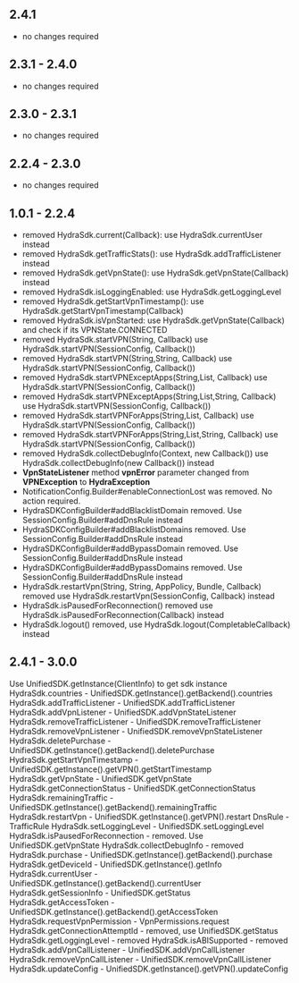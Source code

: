 ## 2.4.1

- no changes required

## 2.3.1 - 2.4.0

- no changes required

## 2.3.0 - 2.3.1

- no changes required

## 2.2.4 - 2.3.0

- no changes required

## 1.0.1 - 2.2.4

- removed HydraSdk.current(Callback<User>): use HydraSdk.currentUser instead
- removed HydraSdk.getTrafficStats(): use HydraSdk.addTrafficListener instead
- removed HydraSdk.getVpnState(): use HydraSdk.getVpnState(Callback<VPNState>) instead
- removed HydraSdk.isLoggingEnabled: use HydraSdk.getLoggingLevel
- removed HydraSdk.getStartVpnTimestamp(): use HydraSdk.getStartVpnTimestamp(Callback<Long>)
- removed HydraSdk.isVpnStarted: use HydraSdk.getVpnState(Callback<VPNState>) and check if its VPNState.CONNECTED
- removed HydraSdk.startVPN(String, Callback<ServerCredentials>) use HydraSdk.startVPN(SessionConfig, Callback<ServerCredentials>())
- removed HydraSdk.startVPN(String,String, Callback<ServerCredentials>) use HydraSdk.startVPN(SessionConfig, Callback<ServerCredentials>())
- removed HydraSdk.startVPNExceptApps(String,List<String>, Callback<ServerCredentials>) use HydraSdk.startVPN(SessionConfig, Callback<ServerCredentials>())
- removed HydraSdk.startVPNExceptApps(String,List<String>,String, Callback<ServerCredentials>) use HydraSdk.startVPN(SessionConfig, Callback<ServerCredentials>())
- removed HydraSdk.startVPNForApps(String,List<String>, Callback<ServerCredentials>) use HydraSdk.startVPN(SessionConfig, Callback<ServerCredentials>())
- removed HydraSdk.startVPNForApps(String,List<String>,String, Callback<ServerCredentials>) use HydraSdk.startVPN(SessionConfig, Callback<ServerCredentials>())
- removed HydraSdk.collectDebugInfo(Context, new Callback<String>()) use HydraSdk.collectDebugInfo(new Callback<String>()) instead
- **VpnStateListener** method **vpnError** parameter changed from **VPNException** to **HydraException**
- NotificationConfig.Builder#enableConnectionLost was removed. No action required.
- HydraSDKConfigBuilder#addBlacklistDomain removed. Use SessionConfig.Builder#addDnsRule instead
- HydraSDKConfigBuilder#addBlacklistDomains removed. Use SessionConfig.Builder#addDnsRule instead
- HydraSDKConfigBuilder#addBypassDomain removed. Use SessionConfig.Builder#addDnsRule instead
- HydraSDKConfigBuilder#addBypassDomains removed. Use SessionConfig.Builder#addDnsRule instead
- HydraSdk.restartVpn(String, String, AppPolicy, Bundle, Callback<Bundle>) removed use HydraSdk.restartVpn(SessionConfig, Callback<Bundle>) instead
- HydraSdk.isPausedForReconnection() removed use HydraSdk.isPausedForReconnection(Callback<Boolean>) instead
- HydraSdk.logout() removed, use HydraSdk.logout(CompletableCallback) instead


## 2.4.1 - 3.0.0

Use UnifiedSDK.getInstance(ClientInfo) to get sdk instance
HydraSdk.countries - UnifiedSDK.getInstance().getBackend().countries
HydraSdk.addTrafficListener - UnifiedSDK.addTrafficListener
HydraSdk.addVpnListener - UnifiedSDK.addVpnStateListener
HydraSdk.removeTrafficListener - UnifiedSDK.removeTrafficListener
HydraSdk.removeVpnListener - UnifiedSDK.removeVpnStateListener 
HydraSdk.deletePurchase - UnifiedSDK.getInstance().getBackend().deletePurchase
HydraSdk.getStartVpnTimestamp - UnifiedSDK.getInstance().getVPN().getStartTimestamp
HydraSdk.getVpnState - UnifiedSDK.getVpnState
HydraSdk.getConnectionStatus - UnifiedSDK.getConnectionStatus
HydraSdk.remainingTraffic - UnifiedSDK.getInstance().getBackend().remainingTraffic
HydraSdk.restartVpn - UnifiedSDK.getInstance().getVPN().restart
DnsRule - TrafficRule
HydraSdk.setLoggingLevel - UnifiedSDK.setLoggingLevel
HydraSdk.isPausedForReconnection - removed. Use UnifiedSDK.getVpnState
HydraSdk.collectDebugInfo - removed
HydraSdk.purchase - UnifiedSDK.getInstance().getBackend().purchase
HydraSdk.getDeviceId - UnifiedSDK.getInstance().getInfo
HydraSdk.currentUser - UnifiedSDK.getInstance().getBackend().currentUser
HydraSdk.getSessionInfo - UnifiedSDK.getStatus
HydraSdk.getAccessToken - UnifiedSDK.getInstance().getBackend().getAccessToken
HydraSdk.requestVpnPermission - VpnPermissions.request
HydraSdk.getConnectionAttemptId - removed, use UnifiedSDK.getStatus
HydraSdk.getLoggingLevel - removed
HydraSdk.isABISupported - removed
HydraSdk.addVpnCallListener - UnifiedSDK.addVpnCallListener
HydraSdk.removeVpnCallListener - UnifiedSDK.removeVpnCallListener
HydraSdk.updateConfig - UnifiedSDK.getInstance().getVPN().updateConfig